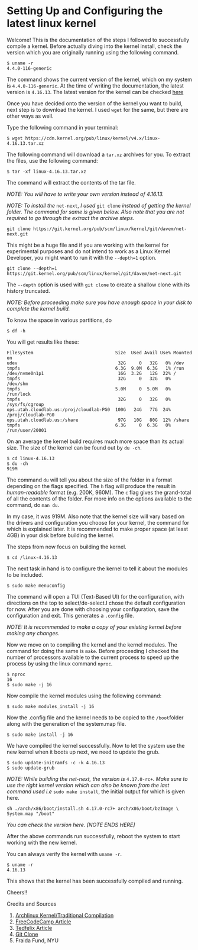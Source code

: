 # Setting Up and Configuring the latest linux kernel
Welcome! This is the documentation of the steps I followed to
successfully compile a kernel.
Before actually diving into the kernel install, check the version which
you are originally running using the following command.

```
$ uname -r
4.4.0-116-generic
```

The command shows the current version of the kernel, which on my system
is `4.4.0-116-generic`. At the time of
writing the documentation, the latest version is `4.16.13`. The latest
version for the kernel can be checked [here](https://www.kernel.org/)

Once you have decided onto the version of the kernel you want to build, next step is to download the kernel. I used `wget` for the same, but there are other ways as well.

Type the following command in your terminal:

```
$ wget https://cdn.kernel.org/pub/linux/kernel/v4.x/linux-4.16.13.tar.xz
```

The following command will download a `tar.xz` archives for you. To extract the files, use the following command:

```
$ tar -xf linux-4.16.13.tar.xz
```
The command will extract the contents of the tar file.

*NOTE: You will have to write your own version instead of 4.16.13.*

*NOTE: To install the* `net-next`, *I used* `git clone` *instead of
getting the kernel folder. The command for same is given below. Also
note that you are not required to go through the extract the archive
steps.*

```
git clone https://git.kernel.org/pub/scm/linux/kernel/git/davem/net-next.git
```
This might be a huge file and if you are working with the kernel for
experimental purposes and do not intend to work as a Linux Kernel
Developer, you might want to run it with the `--depth=1` option.

```
git clone --depth=1 https://git.kernel.org/pub/scm/linux/kernel/git/davem/net-next.git
```
The `--depth` option is used with `git clone` to create a shallow clone
with its history truncated.

*NOTE: Before proceeding make sure you have enough space in your disk to
complete the kernel build.*

To know the space in various partitions, do

```
$ df -h
```
You will get results like these:

```
Filesystem                               Size  Used Avail Use% Mounted on
udev                                      32G     0   32G   0% /dev
tmpfs                                    6.3G  9.0M  6.3G   1% /run
/dev/nvme0n1p1                            16G  3.2G   12G  22% /
tmpfs                                     32G     0   32G   0% /dev/shm
tmpfs                                    5.0M     0  5.0M   0% /run/lock
tmpfs                                     32G     0   32G   0% /sys/fs/cgroup
ops.utah.cloudlab.us:/proj/cloudlab-PG0  100G   24G   77G  24% /proj/cloudlab-PG0
ops.utah.cloudlab.us:/share               97G   10G   80G  12% /share
tmpfs                                    6.3G     0  6.3G   0% /run/user/20001
```

On an average the kernel build requires much more space than its actual
size. The size of the kernel can be found out by `du -ch`.

```
$ cd linux-4.16.13
$ du -ch
919M
```

The command `du` will tell you about the size of the folder in a format
depending on the flags specified. The `h` flag will produce the result
in *human-readable* format (e.g. 200K, 960M). The `c` flag gives the
grand-total of all the contents of the folder. For more info on the
options available to the command, do `man du`.

In my case, it was 919M. Also note that the kernel size will vary based
on the drivers and configuration you choose for your kernel, the command
for which is explained later. It is recommended to make proper space
(at least 4GB) in your disk before building the kernel.

The steps from now focus on building the kernel.

```
$ cd /linux-4.16.13
```

The next task in hand is to configure the kernel to tell it about the
modules to be included.

```
$ sudo make menuconfig
```

The command will open a TUI (Text-Based UI) for the configuration, with directions on
the top to select/de-select.I chose the default configuration for now. After you are done with choosing your
configuration, save the configuration and exit.
This generates a `.config` file.

*NOTE: It is recommended to make a copy of your existing kernel before
making any changes.*

Now we move on to compiling the kernel and the kernel modules. The
command for doing the same is `make`. Before proceeding I checked the
number of processors available to the current process to speed up the
process by using the linux command `nproc`.

```
$ nproc
16
$ sudo make -j 16
```

Now compile the kernel modules using the following command:

```
$ sudo make modules_install -j 16
```

Now the .config file and the kernel needs to be copied to the
`/boot`folder along with the generation of the system.map file.

```
$ sudo make install -j 16
```

We have compiled the kernel successfully. Now to let the system use the
new kernel when it boots up next, we need to update the grub.

```
$ sudo update-initramfs -c -k 4.16.13
$ sudo update-grub
```
*NOTE: While building the net-next, the version is* `4.17.0-rc+`. *Make
sure to use the right kernel version which can also be known from the
last command used i.e* `sudo make install`, the initial output for which is
given here.

```
sh ./arch/x86/boot/install.sh 4.17.0-rc7+ arch/x86/boot/bzImage \
System.map "/boot"
```

*You can check the version here. [NOTE ENDS HERE]*


After the above commands run successfully, reboot the system to start
working with the new kernel.

You can always verify the kernel with `uname -r`.

```
$ uname -r
4.16.13
```
This shows that the kernel has been successfully compiled and running.

Cheers!!

Credits and Sources
1. [Archlinux Kernel/Traditional
	 Compilation](https://wiki.archlinux.org/index.php/Kernels/Traditional_compilation)
2. [FreeCodeCamp
	 Article](https://medium.freecodecamp.org/building-and-installing-the-latest-linux-kernel-from-source-6d8df5345980)
3. [Tedfelix Article](http://tedfelix.com/linux/kernel-build.html)
4. [Git Clone](https://git-scm.com/docs/git-clone)
4. Fraida Fund, NYU

